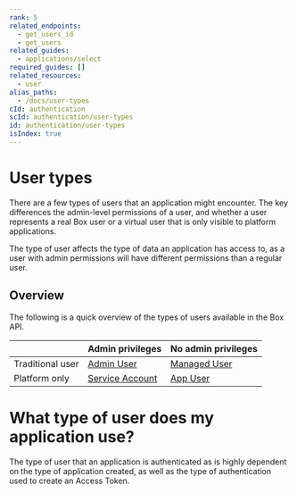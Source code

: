 ```yaml
---
rank: 5
related_endpoints:
  - get_users_id
  - get_users
related_guides:
  - applications/select
required_guides: []
related_resources:
  - user
alias_paths:
  - /docs/user-types
cId: authentication
scId: authentication/user-types
id: authentication/user-types
isIndex: true
---
```


# User types

There are a few types of users that an application might encounter. The key
differences the admin-level permissions of a user, and whether a user represents
a real Box user or a virtual user that is only visible to platform applications.

The type of user affects the type of data an application has access to, as a
user with admin permissions will have different permissions than a regular user.

## Overview

<!-- markdownlint-disable line-length -->

The following is a quick overview of the types of users available in the Box API.

|                  | Admin privileges                   | No admin privileges         |
| ---------------- | ---------------------------------- | --------------------------- |
| Traditional user | [Admin User][admin-user]           | [Managed User][managed-user] |
| Platform only    | [Service Account][service-account] | [App User][app-user]        |

<!-- markdownlint-enable line-length -->

<Message>

  # What type of user does my application use?

The type of user that an application is authenticated as is highly dependent
on the type of application created, as well as the type of authentication used
to create an Access Token.

</Message>

[admin-user]: guide://authentication/user-types/managed-users/#admin--co-admin-roles
[service-account]: guide://authentication/user-types/app-users/#service-accounts
[managed-user]: guide://authentication/user-types/managed-users
[app-user]: guide://authentication/user-types/app-users
